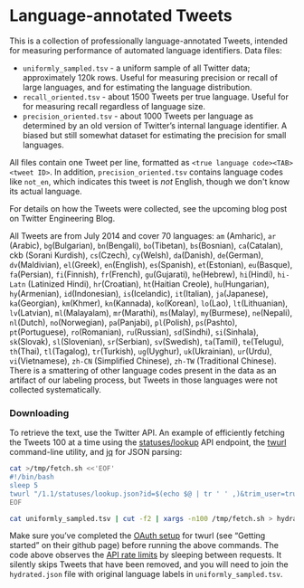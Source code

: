 # Language-annotated Tweets

This is a collection of professionally language-annotated Tweets, intended for measuring performance of automated language identifiers. Data files:

* `uniformly_sampled.tsv` - a uniform sample of all Twitter data; approximately 120k rows. Useful for measuring precision or recall of large languages, and for estimating the language distribution.
* `recall_oriented.tsv` - about 1500 Tweets per true language. Useful for for measuring recall regardless of language size.
* `precision_oriented.tsv` - about 1000 Tweets per language as determined by an old version of Twitter’s internal language identifier. A biased but still somewhat dataset for estimating the precision for small languages.

All files contain one Tweet per line, formatted as `<true language code><TAB><tweet ID>`. In addition, `precision_oriented.tsv` contains language codes like `not_en`, which indicates this tweet is *not* English, though we don't know its actual language.

For details on how the Tweets were collected, see the upcoming blog post on Twitter Engineering Blog.

All Tweets are from July 2014 and cover 70 languages: `am` (Amharic), `ar` (Arabic), `bg`(Bulgarian), `bn`(Bengali), `bo`(Tibetan), `bs`(Bosnian), `ca`(Catalan), ckb (Sorani Kurdish), `cs`(Czech), `cy`(Welsh), `da`(Danish), `de`(German), `dv`(Maldivian), `el`(Greek), `en`(English), `es`(Spanish), `et`(Estonian), `eu`(Basque), `fa`(Persian), `fi`(Finnish), `fr`(French), `gu`(Gujarati), `he`(Hebrew), `hi`(Hindi), `hi-Latn` (Latinized Hindi), `hr`(Croatian), `ht`(Haitian Creole), `hu`(Hungarian), `hy`(Armenian), `id`(Indonesian), `is`(Icelandic), `it`(Italian), `ja`(Japanese), `ka`(Georgian), `km`(Khmer), `kn`(Kannada), `ko`(Korean), `lo`(Lao), `lt`(Lithuanian), `lv`(Latvian), `ml`(Malayalam), `mr`(Marathi), `ms`(Malay), `my`(Burmese), `ne`(Nepali), `nl`(Dutch), `no`(Norwegian), `pa`(Panjabi), `pl`(Polish), `ps`(Pashto), `pt`(Portuguese), `ro`(Romanian), `ru`(Russian), `sd`(Sindhi), `si`(Sinhala), `sk`(Slovak), `sl`(Slovenian), `sr`(Serbian), `sv`(Swedish), `ta`(Tamil), `te`(Telugu), `th`(Thai), `tl`(Tagalog), `tr`(Turkish), `ug`(Uyghur), `uk`(Ukrainian), `ur`(Urdu), `vi`(Vietnamese), `zh-CN` (Simplified Chinese), `zh-TW` (Traditional Chinese). There is a smattering of other language codes present in the data as an artifact of our labeling process, but Tweets in those languages were not collected systematically.

### Downloading

To retrieve the text, use the Twitter API. An example of efficiently fetching the Tweets 100 at a time using the [statuses/lookup](https://dev.twitter.com/rest/reference/get/statuses/lookup) API endpoint, the [twurl](https://github.com/twitter/twurl) command-line utility, and [jq](https://stedolan.github.io/jq/) for JSON parsing:

```sh
cat >/tmp/fetch.sh <<'EOF'
#!/bin/bash
sleep 5
twurl "/1.1/statuses/lookup.json?id=$(echo $@ | tr ' ' ,)&trim_user=true" | jq -c ".[]|[.id_str, .text]"
EOF

cat uniformly_sampled.tsv | cut -f2 | xargs -n100 /tmp/fetch.sh > hydrated.json
```

Make sure you’ve completed the [OAuth setup](https://github.com/twitter/twurl) for twurl (see “Getting started” on their github page) before running the above commands. The code above observes the [API rate limits](https://dev.twitter.com/rest/reference/get/statuses/lookup) by sleeping between requests. It silently skips Tweets that have been removed, and you will need to join the `hydrated.json` file with original language labels in `uniformly_sampled.tsv`.

